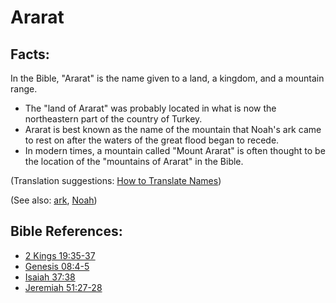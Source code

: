 # Ararat #

## Facts: ##

In the Bible, "Ararat" is the name given to a land, a kingdom, and a mountain range.

* The "land of Ararat" was probably located in what is now the northeastern part of the country of Turkey.
* Ararat is best known as the name of the mountain that Noah's ark came to rest on after the waters of the great flood began to recede.
* In modern times, a mountain called "Mount Ararat" is often thought to be the location of the "mountains of Ararat" in the Bible.

(Translation suggestions: [How to Translate Names](en/ta-vol1/translate/man/translate-names))

(See also: [ark](../other/ark.md), [Noah](../other/noah.md))

## Bible References: ##

* [2 Kings 19:35-37](en/tn/2ki/help/19/35)
* [Genesis 08:4-5](en/tn/gen/help/08/04)
* [Isaiah 37:38](en/tn/isa/help/37/38)
* [Jeremiah 51:27-28](en/tn/jer/help/51/27)